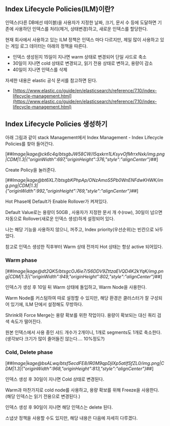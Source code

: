 ## Index Lifecycle Policies(ILM)이란?

인덱스(다른 DB에선 테이블)을 사용자가 지정한 날짜, 크기, 문서 수 등에 도달하면 기존에 사용하던 인덱스를 처리(제거, 상태변경)하고, 새로운 인덱스를 할당한다.

현재 회사에서 사용하고 있는 ILM 정책은 인덱스 마다 다르지만, 제일 많이 사용하고 있는 게임 로그 데이터는 아래의 정책을 따른다.

-   인덱스 생성된지 15일이 지나면 warm 상태로 변경되어 단일 샤드로 축소
-   30일이 지나면 cold 상태로 변경되고, 읽기 전용 상태로 변하고, 용량이 감소
-   40일이 지나면 인덱스를 삭제

자세한 내용은 elastic 공식 문서를 참고하면 된다.

-   [https://www.elastic.co/guide/en/elasticsearch/reference/7.10/index-lifecycle-management.html](https://www.elastic.co/guide/en/elasticsearch/reference/7.10/index-lifecycle-management.html)

## Index Lifecycle Policies 생성하기

아래 그림과 같이 stack Management에서 Index Management - Index Lifecycle Policies를 찾아 들어간다.

[##_Image|kage@ck6c4q/btsgbJW58CW/I5qxkrn1LKsyvOfMrrxNxk/img.png|CDM|1.3|{"originWidth":697,"originHeight":376,"style":"alignCenter"}_##]

Create Policy을 눌러준다.

[##_Image|kage@bt6XL7/btsgbKPhpAp/ONzAmoS5Pb0WnENFdwKHWK/img.png|CDM|1.3|{"originWidth":992,"originHeight":769,"style":"alignCenter"}_##]

  
Hot Phase에 Default가 Enable Rollover가 켜져있다.

Default Value로는 용량이 50GB , 사용자가 지정한 문서 개 수(row), 30일이 넘으면 자동으로 Rollover(새로운 인덱스 생성)하게 설정되어 있다.

나는 해당 기능을 사용하지 않으니, 꺼주고, Index priority(우선순위)는 빈칸으로 놔두었다.

참고로 인덱스 생성한 직후부터 Warm 상태 전까지 Hot 상태는 항상 active 되어있다.

### Warm phase

[##_Image|kage@dt2QK5/btsgcOJ6ie7/S6DDV9ZttzaEVQD4K2kYqK/img.png|CDM|1.3|{"originWidth":949,"originHeight":802,"style":"alignCenter"}_##]

인덱스가 생성 후 10일 뒤 Warm 상태에 돌입하고, Warm Node을 사용한다.

Warm Node를 커스텀하여 따로 설정할 수 있지만, 해당 환경은 클러스터가 잘 구성되어 있기에, ILM 단에서 설정해도 무방하다.

Shrink와 Force Merge는 용량 확보를 위한 작업이다. 용량이 확보되는 대신 쿼리 검색 속도가 떨어진다.

원본 인덱스에서 사용 중인 샤드 개수가 2개이니, 1개로 segments도 1개로 축소한다.(생각보다 크기가 많이 줄어들진 않는다.... 10%정도?)

### Cold, Delete phase

[##_Image|kage@bsALwq/btsf5ecdFE8/lR0M9qpDjlXp5atIfSfZL0/img.png|CDM|1.3|{"originWidth":968,"originHeight":813,"style":"alignCenter"}_##]

인덱스 생성 후 30일이 지나면 Cold 상태로 변경된다.

Warm과 마찬가지로 cold node를 사용하고, 용량 확보를 위해 Freeze을 사용한다. (해당 인덱스는 읽기 전용으로 변경된다.)

인덱스 생성 후 90일이 지나면 해당 인덱스는 delete 된다.

스냅샷 정책을 사용할 수도 있지만, 해당 내용은 다음에 자세히 다루겠다.